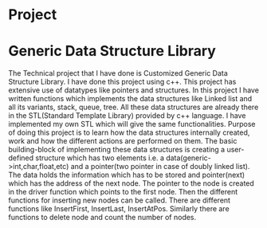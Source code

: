 # Project
# Generic Data Structure Library
The Technical project that I have done is Customized Generic Data Structure Library. I have done this project using c++. This project has extensive use of datatypes like pointers and structures. In this project I have written functions which implements the data structures like Linked list and all its variants, stack, queue, tree. All these data structures are already there in the STL(Standard Template Library) provided by c++ language. I have implemented my own STL which will give the same functionalities. Purpose of doing this project is to learn how the data structures internally created, work and how the different actions are performed on them.
The basic building-block of implementing these data structures is creating a user-defined structure which has two elements i.e. a data(generic->int,char,float,etc) and a pointer(two pointer in case of doubly linked list). The data holds the information which has to be stored and pointer(next) which has the address of the next node. The pointer to the node is created in the driver function which points to the first node. Then the different functions for inserting new nodes can be called. There are different functions like InsertFirst, InsertLast, InsertAtPos. Similarly there are functions to delete node and count the number of nodes.
